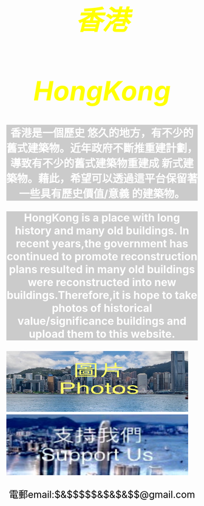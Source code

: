 <style>
body {
  background-image: url('429EA0F6-F280-4D32-8A09-2B69D351C8CC.jpeg');
  background-repeat: no-repeat;
  background-attachment: fixed; 
  background-size: 100% 100%;
}
</style>

<html>
<head>
<style>
body1 {
text-align: center;
font-size: 35px;
}
</style>
</head>
<body1>
<I><h1 style="color:yellow ;">香港</h1></I>
<I><h1 style="color:yellow ;">HongKong</h1></I>
</body1>

<style>
body2 {
text-align: center;
font-size: 28px;
color:white  ;
}
</style>
<body2>
<b><p style="background-color:rgba(0, 0, 0, 0.2);">香港是一個歷史
悠久的地方，有不少的舊式建築物。近年政府不斷推重建計劃，導致有不少的舊式建築物重建成
新式建築物。藉此，希望可以透過這平台保留著一些具有歷史價值/意義
的建築物。</p></b>
<b><p style="background-color:rgba(0, 0, 0, 0.2);">HongKong 
is a place with long history and many old buildings. 
In recent years,the government has continued to promote 
reconstruction plans  resulted in many old buildings were 
reconstructed into new buildings.Therefore,it is hope to take photos 
of historical value/significance buildings and upload them to this 
website.</p></b>
</body2>

<style>
body3 {
text-align: center;
font-size:25px;  
}
</style>
<body3>
<a href="https://h981-h.github.io/HongKongPhoto/ ">
<img src="D56A50D0-E5F1-4690-8EE9-6E1AF1352ED7.jpeg
"  style="width:478.7px;height:160px;"></a>
<a href="https://www.google.com.hk/ ">
<img src="3889B336-278B-4981-A194-E99EF2B1AD5F.jpeg
"  style="width:479px;height:160px;"></a>

<p style="color:black;"> 電郵email:$&$$$$$&$&$&$$@gmail.com </p>
</body3>
</html>
